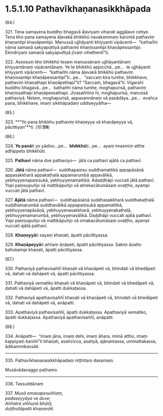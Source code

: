 

# 1.5.1.10 Pathavīkhaṇanasikkhāpada





(84.)

321\. Tena samayena buddho bhagavā āḷaviyaṃ viharati aggāḷave cetiye. Tena kho pana samayena āḷavakā bhikkhū navakammaṃ karontā pathaviṃ khaṇantipi khaṇāpentipi. Manussā ujjhāyanti khiyyanti vipācenti—  “kathañhi nāma samaṇā sakyaputtiyā pathaviṃ khaṇissantipi khaṇāpessantipi. Ekindriyaṃ samaṇā sakyaputtiyā jīvaṃ viheṭhentī”ti.

322\. Assosuṃ kho bhikkhū tesaṃ manussānaṃ ujjhāyantānaṃ khiyyantānaṃ vipācentānaṃ. Ye te bhikkhū appicchā…pe…  te ujjhāyanti khiyyanti vipācenti—  “kathañhi nāma āḷavakā bhikkhū pathaviṃ khaṇissantipi khaṇāpessantipī”ti…pe…  “saccaṃ kira tumhe, bhikkhave, pathaviṃ khaṇathapi khaṇāpethapī”ti? “Saccaṃ, bhagavā”ti. Vigarahi buddho bhagavā…pe…  kathañhi nāma tumhe, moghapurisā, pathaviṃ khaṇissathapi khaṇāpessathapi. Jīvasaññino hi, moghapurisā, manussā pathaviyā. Netaṃ, moghapurisā, appasannānaṃ vā pasādāya…pe…  evañca pana, bhikkhave, imaṃ sikkhāpadaṃ uddiseyyātha—

(85.)

323\. **“Yo pana bhikkhu pathaviṃ khaṇeyya vā khaṇāpeyya vā, pācittiyan”**ti. (*10*:**59**)

(86.)

324\. **Yo panā**ti yo yādiso…pe…  **bhikkhū**ti…pe…  ayaṃ imasmiṃ atthe adhippeto bhikkhūti.

325\. **Pathavī** nāma dve pathaviyo—  jātā ca pathavī ajātā ca pathavī.

326\. **Jātā** nāma pathavī—  suddhapaṃsu suddhamattikā appapāsāṇā appasakkharā appakaṭhalā appamarumbā appavālikā, yebhuyyenapaṃsukā, yebhuyyenamattikā. Adaḍḍhāpi vuccati jātā pathavī. Yopi paṃsupuñjo vā mattikāpuñjo vā atirekacātumāsaṃ ovaṭṭho, ayampi vuccati jātā pathavī.

327\. **Ajātā** nāma pathavī—  suddhapāsāṇā suddhasakkharā suddhakaṭhalā suddhamarumbā suddhavālikā appapaṃsukā appamattikā, yebhuyyenapāsāṇā, yebhuyyenasakkharā, yebhuyyenakaṭhalā, yebhuyyenamarumbā, yebhuyyenavālikā. Daḍḍhāpi vuccati ajātā pathavī. Yopi paṃsupuñjo vā mattikāpuñjo vā omakacātumāsaṃ ovaṭṭho, ayampi vuccati ajātā pathavī.

328\. **Khaṇeyyā**ti sayaṃ khaṇati, āpatti pācittiyassa.

329\. **Khaṇāpeyyā**ti aññaṃ āṇāpeti, āpatti pācittiyassa. Sakiṃ āṇatto bahukampi khaṇati, āpatti pācittiyassa.

(87.)

330\. Pathaviyā pathavisaññī khaṇati vā khaṇāpeti vā, bhindati vā bhedāpeti vā, dahati vā dahāpeti vā, āpatti pācittiyassa.

331\. Pathaviyā vematiko khaṇati vā khaṇāpeti vā, bhindati vā bhedāpeti vā, dahati vā dahāpeti vā, āpatti dukkaṭassa.

332\. Pathaviyā apathavisaññī khaṇati vā khaṇāpeti vā, bhindati vā bhedāpeti vā, dahati vā dahāpeti vā, anāpatti.

333\. Apathaviyā pathavisaññī, āpatti dukkaṭassa. Apathaviyā vematiko, āpatti dukkaṭassa. Apathaviyā apathavisaññī, anāpatti.

(88.)

334\. Anāpatti—  “imaṃ jāna, imaṃ dehi, imaṃ āhara, iminā attho, imaṃ kappiyaṃ karohī”ti bhaṇati, asañcicca, asatiyā, ajānantassa, ummattakassa, ādikammikassāti.

---

335\. Pathavīkhaṇanasikkhāpadaṃ niṭṭhitaṃ dasamaṃ.

  
Musāvādavaggo paṭhamo.



---

336\. Tassuddānaṃ



337\. _Musā omasapesuññaṃ,_  
_padaseyyāya ve duve;_  
_Aññatra viññunā bhūtā,_  
_duṭṭhullāpatti khaṇanāti._  




